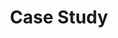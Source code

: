 ---
title: Case Study
layout: article
lang: en
ref: case-study
stats:
  - title: Μείωση COD έως και
    stat: 50%
    bar-color: bg-stat
  - title: Μείωση TTS έως και
    stat: 50%
    bar-color: bg-stat
  - title: Μείωση ΒΟD έως και
    stat: 65%
    bar-color: bg-stat
  - title: Μείωση Αζώτου έως και
    stat: 30%
    bar-color: bg-stat
  - title: Μείωση Αμμωνίας έως και
    stat: 40%
    bar-color: bg-stat
  - title: Το pH διατηρήθηκε σε σταθερά επίπεδα
    stat: 7,9–8,2
    bar-color: bg-highlight
---